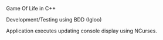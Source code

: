 Game Of Life in C++

Development/Testing using BDD (Igloo)

Application executes updating console display using NCurses.